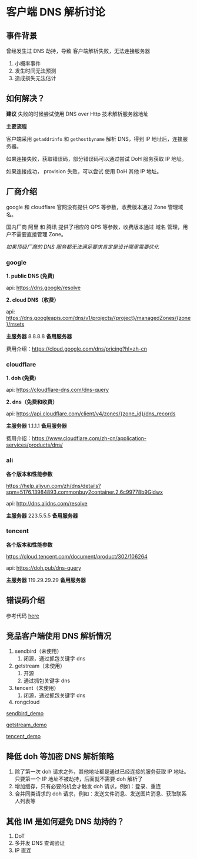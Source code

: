 # 客户端 DNS 解析讨论

## 事件背景

曾经发生过 DNS 劫持，导致 客户端解析失败，无法连接服务器

1. 小概率事件
2. 发生时间无法预测
3. 造成损失无法估计

## 如何解决？

**建议** 失败的时候尝试使用 DNS over Http 技术解析服务器地址

**主要流程**

客户端采用 `getaddrinfo` 和 `gethostbyname` 解析 DNS，得到 IP 地址后，连接服务器。

如果连接失败，获取错误码，部分错误码可以通过尝试 DoH 服务获取 IP 地址。

如果连接成功， provision 失败，可以尝试 使用 DoH 其他 IP 地址。

## 厂商介绍

google 和 cloudflare 官网没有提供 QPS 等参数，收费版本通过 Zone 管理域名。

国内厂商 阿里 和 腾讯 提供了相应的 QPS 等参数，收费版本通过 域名 管理，用户不需要直接管理 Zone。

_如果顶级厂商的 DNS 服务都无法满足要求肯定是设计哪里需要优化_

### google

**1. public DNS (免费)**

api: https://dns.google/resolve

**2. cloud DNS（收费）**

api: https://dns.googleapis.com/dns/v1/projects/{project}/managedZones/{zone}/rrsets

**主服务器** 8.8.8.8
**备用服务器**

费用介绍：https://cloud.google.com/dns/pricing?hl=zh-cn

### cloudflare

**1. doh (免费)**

api: https://cloudflare-dns.com/dns-query

**2. dns（免费和收费）**

api: https://api.cloudflare.com/client/v4/zones/{zone_id}/dns_records

**主服务器** 1.1.1.1
**备用服务器**

费用介绍：https://www.cloudflare.com/zh-cn/application-services/products/dns/

### ali

**各个版本和性能参数**

https://help.aliyun.com/zh/dns/details?spm=5176.13984893.commonbuy2container.2.6c99778b9Gidwx

api: http://dns.alidns.com/resolve

**主服务器** 223.5.5.5
**备用服务器**

### tencent

**各个版本和性能参数**

https://cloud.tencent.com/document/product/302/106264

api: https://doh.pub/dns-query

**主服务器** 119.29.29.29
**备用服务器**

## 错误码介绍

参考代码 [here](../examples/system_dns_parser_example.cpp)

## 竞品客户端使用 DNS 解析情况

1. sendbird（未使用）
   1. 闭源，通过抓包关键字 dns
2. getstream（未使用）
   1. 开源
   2. 通过抓包关键字 dns
3. tencent（未使用）
   1. 闭源，通过抓包关键字 dns
4. rongcloud

[sendbird_demo](/Users/asterisk/tmp2025/2025-06-25/test_sendbird_demo)

[getstream_demo](/Users/asterisk/tmp2025/2025-07-01/test_getstream_demo)

[tencent_demo](/Users/asterisk/tmp2025/2025-07-01/chat-uikit-vue/Vue3/Demo)

## 降低 doh 等加密 DNS 解析策略

1. 除了第一次 doh 请求之外，其他地址都是通过已经连接的服务获取 IP 地址。只要第一个 IP 地址不被劫持，后面就不需要 doh 解析了
2. 增加缓存，只有必要的机会才触发 doh 请求，例如：登录、重连
3. 合并同类请求的 doh 请求，例如：发送文件消息、发送图片消息、获取联系人列表等

## 其他 IM 是如何避免 DNS 劫持的？

1. DoT
2. 多并发 DNS 查询验证
3. IP 直连
